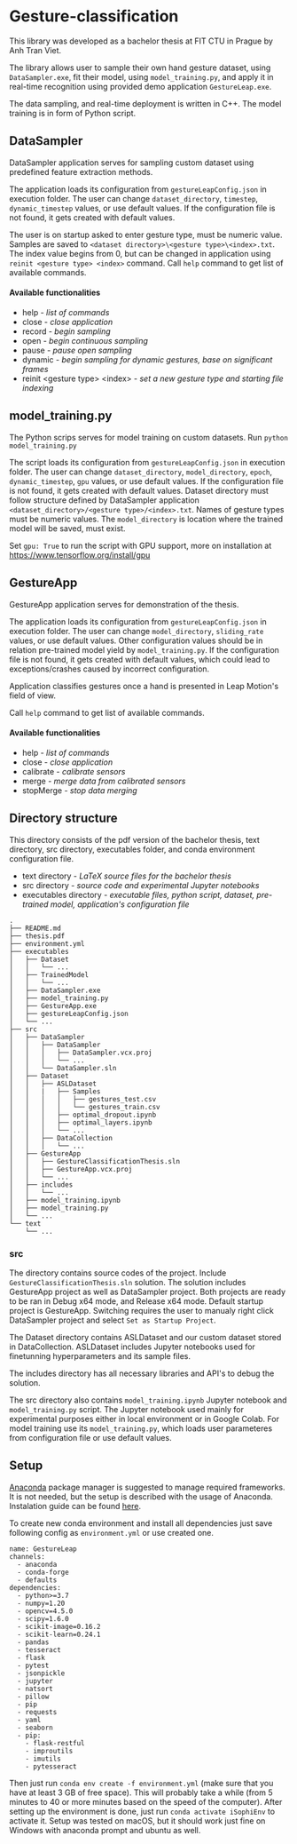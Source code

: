 # Gesture-classification

This library was developed as a bachelor thesis at FIT CTU in Prague by Anh Tran Viet.

The library allows user to sample their own hand gesture dataset, using `DataSampler.exe`, fit their model, using `model_training.py`, and apply it in real-time recognition using provided demo application `GestureLeap.exe`.

The data sampling, and real-time deployment is written in C++. The model training is in form of Python script.

## DataSampler
DataSampler application serves for sampling custom dataset using predefined feature extraction methods.

The application loads its configuration from `gestureLeapConfig.json` in execution folder. The user can change `dataset_directory`, `timestep`, `dynamic_timestep` values, or use default values. If the configuration file is not found, it gets created with default values.

The user is on startup asked to enter gesture type, must be numeric value. Samples are saved to `<dataset directory>\<gesture type>\<index>.txt`. The index value begins from 0, but can be changed in application using `reinit <gesture type> <index>` command. Call `help` command to get list of available commands.

#### Available functionalities
* help - *list of commands*
* close - *close application*
* record - *begin sampling*
* open - *begin continuous sampling*
* pause - *pause open sampling*
* dynamic - *begin sampling for dynamic gestures, base on significant frames*
* reinit \<gesture type> \<index> - *set a new gesture type and starting file indexing*

## model_training.py

The Python scrips serves for model training on custom datasets. Run `python model_training.py`

The script loads its configuration from `gestureLeapConfig.json` in execution folder. The user can change `dataset_directory`, `model_directory`, `epoch`, `dynamic_timestep`, `gpu` values, or use default values. If the configuration file is not found, it gets created with default values. Dataset directory must follow structure defined by DataSampler application `<dataset_directory>/<gesture type>/<index>.txt`. Names of gesture types must be numeric values. The `model_directory` is location where the trained model will be saved, must exist.

 Set `gpu: True` to run the script with GPU support, more on installation at https://www.tensorflow.org/install/gpu


## GestureApp
GestureApp application serves for demonstration of the thesis.

The application loads its configuration from `gestureLeapConfig.json` in execution folder. The user can change `model_directory`, `sliding_rate` values, or use default values. Other configuration values should be in relation pre-trained model yield by `model_training.py`. If the configuration file is not found, it gets created with default values, which could lead to exceptions/crashes caused by incorrect configuration.

Application classifies gestures once a hand is presented in Leap Motion's field of view.

Call `help` command to get list of available commands.

#### Available functionalities
* help - *list of commands*
* close - *close application*
* calibrate - *calibrate sensors*
* merge - *merge data from calibrated sensors*
* stopMerge - *stop data merging*


## Directory structure
This directory consists of the pdf version of the bachelor thesis, text directory, src directory, executables folder, and conda environment configuration file.

* text directory - *LaTeX source files for the bachelor thesis*
* src directory - *source code and experimental Jupyter notebooks*
* executables directory - *executable files, python script, dataset, pre-trained model, application's configuration file*

```
.
├── README.md
├── thesis.pdf
├── environment.yml
├── executables
│   ├── Dataset
│   │   └── ...
│   ├── TrainedModel
│   │   └── ...
│   ├── DataSampler.exe
│   ├── model_training.py
│   ├── GestureApp.exe
│   ├── gestureLeapConfig.json
│   └── ...
├── src
│   ├── DataSampler
│   │   ├── DataSampler
│   │   │   ├── DataSampler.vcx.proj
│   │   │   └── ...
│   │   └── DataSampler.sln
│   ├── Dataset
│   │   ├── ASLDataset
│   │   |   ├── Samples
│   │   │   │   ├── gestures_test.csv
│   │   │   │   └── gestures_train.csv
│   │   │   ├── optimal_dropout.ipynb
│   │   │   ├── optimal_layers.ipynb
│   │   │   └── ...
│   │   ├── DataCollection
│   │   │   └── ...
│   ├── GestureApp
│   │   ├── GestureClassificationThesis.sln
│   │   ├── GestureApp.vcx.proj
│   │   └── ...
│   ├── includes
│   │   └── ...
│   ├── model_training.ipynb
│   ├── model_training.py
│   └── ...
└── text
    └── ...

```

### src
The directory contains source codes of the project. Include `GestureClassificationThesis.sln` solution. The solution includes GestureApp project as well as DataSampler project. Both projects are ready to be ran in Debug x64 mode, and Release x64 mode. Default startup project is GestureApp. Switching requires the user to manualy right click DataSampler project and select `Set as Startup Project`.

The Dataset directory contains ASLDataset and our custom dataset stored in DataCollection. ASLDataset includes Jupyter notebooks used for finetunning hyperparameters and its sample files.

The includes directory has all necessary libraries and API's to debug the solution.

The src directory also contains `model_training.ipynb` Jupyter notebook and `model_training.py` script. The Jupyter notebook used mainly for experimental purposes either in local environment or in Google Colab. For model training use its `model_training.py`, which loads user parameteres from configuration file or use default values.

## Setup
[Anaconda](https://anaconda.org) package manager is suggested to manage required frameworks.
It is not needed, but the setup is described with the usage of Anaconda.
Instalation guide can be found [here](https://conda.io/projects/conda/en/latest/user-guide/install/index.html).

To create new conda environment and install all dependencies just save following config as ``environment.yml`` or use created one.
```
name: GestureLeap
channels:
  - anaconda
  - conda-forge
  - defaults
dependencies:
  - python>=3.7
  - numpy=1.20
  - opencv=4.5.0
  - scipy=1.6.0
  - scikit-image=0.16.2
  - scikit-learn=0.24.1
  - pandas
  - tesseract
  - flask
  - pytest
  - jsonpickle
  - jupyter
  - natsort
  - pillow
  - pip
  - requests
  - yaml
  - seaborn
  - pip:
    - flask-restful
    - improutils
    - imutils
    - pytesseract
```

Then just run ``conda env create -f environment.yml`` (make sure that you have at least 3 GB of free space).
This will probably take a while (from 5 minutes to 40 or more minutes based on the speed of the computer).
After setting up the environment is done, just run ``conda activate iSophiEnv`` to activate it.
Setup was tested on macOS, but it should work just fine on Windows with anaconda prompt and ubuntu as well.
